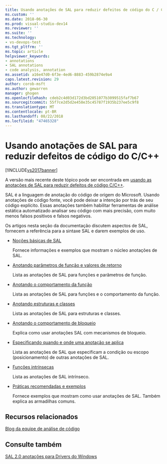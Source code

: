 ```yaml
---
title: Usando anotações de SAL para reduzir defeitos de código do C / C++ | Microsoft Docs
ms.custom: ''
ms.date: 2018-06-30
ms.prod: visual-studio-dev14
ms.reviewer: ''
ms.suite: ''
ms.technology:
- vs-devops-test
ms.tgt_pltfrm: ''
ms.topic: article
helpviewer_keywords:
- annotations
- SAL annotations
- code analysis, annotation
ms.assetid: a16e47d0-6f3e-4ed6-8883-459b2874e9a4
caps.latest.revision: 29
author: corob-msft
ms.author: gewarren
manager: ghogen
ms.openlocfilehash: cdeb2c4d03d172d3bd2051077b3099515faf7b67
ms.sourcegitcommit: 55f7ce2d5d2e458e35c45787f1935b237ee5c9f8
ms.translationtype: MT
ms.contentlocale: pt-BR
ms.lasthandoff: 08/22/2018
ms.locfileid: "47465328"
---
```

# <a name="using-sal-annotations-to-reduce-cc-code-defects"></a>Usando anotações de SAL para reduzir defeitos de código do C/C++
[!INCLUDE[vs2017banner](../includes/vs2017banner.md)]

A versão mais recente deste tópico pode ser encontrada em [usando as anotações de SAL para reduzir defeitos de código C/C++](https://docs.microsoft.com/visualstudio/code-quality/using-sal-annotations-to-reduce-c-cpp-code-defects).  
  
SAL é a linguagem de anotação do código de origem do Microsoft. Usando anotações de código fonte, você pode deixar a intenção por trás de seu código explícito. Essas anotações também habilitar ferramentas de análise estática automatizado analisar seu código com mais precisão, com muito menos falsos positivos e falsos negativos.  
  
 Os artigos nesta seção da documentação discutem aspectos de SAL, fornecem a referência para a sintaxe SAL e darem exemplos de uso.  
  
-   [Noções básicas de SAL](../code-quality/understanding-sal.md)  
  
     Fornece informações e exemplos que mostram o núcleo anotações de SAL.  
  
-   [Anotando parâmetros de função e valores de retorno](../code-quality/annotating-function-parameters-and-return-values.md)  
  
     Lista as anotações de SAL para funções e parâmetros de função.  
  
-   [Anotando o comportamento da função](../code-quality/annotating-function-behavior.md)  
  
     Lista as anotações de SAL para funções e o comportamento da função.  
  
-   [Anotando estruturas e classes](../code-quality/annotating-structs-and-classes.md)  
  
     Lista as anotações de SAL para estruturas e classes.  
  
-   [Anotando o comportamento de bloqueio](../code-quality/annotating-locking-behavior.md)  
  
     Explica como usar anotações SAL com mecanismos de bloqueio.  
  
-   [Especificando quando e onde uma anotação se aplica](../code-quality/specifying-when-and-where-an-annotation-applies.md)  
  
     Lista as anotações de SAL que especificam a condição ou escopo (posicionamento) de outras anotações de SAL.  
  
-   [Funções intrínsecas](../code-quality/intrinsic-functions.md)  
  
     Lista as anotações de SAL intrínseco.  
  
-   [Práticas recomendadas e exemplos](../code-quality/best-practices-and-examples-sal.md)  
  
     Fornece exemplos que mostram como usar anotações de SAL. Também explica as armadilhas comuns.  
  
## <a name="related-resources"></a>Recursos relacionados  
 [Blog da equipe de análise de código](http://go.microsoft.com/fwlink/?LinkId=251197)  
  
## <a name="see-also"></a>Consulte também  
 [SAL 2.0 anotações para Drivers do Windows](http://go.microsoft.com/fwlink/?LinkId=250979)



